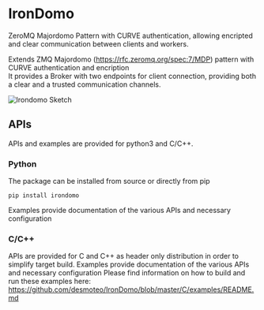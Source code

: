 # IronDomo
ZeroMQ Majordomo Pattern with CURVE authentication, allowing encripted and clear communication between clients and workers.

Extends ZMQ Majordomo (https://rfc.zeromq.org/spec:7/MDP) pattern with CURVE authentication and encription  
It provides a Broker with two endpoints for client connection, providing both a clear and a trusted communication channels. 

![Irondomo Sketch](https://rfc.zeromq.org/rfcs/7/1.png)

## APIs
APIs and examples are provided for python3 and C/C++.

### Python 

The package can be installed from source or directly from pip

```shell
pip install irondomo
```
Examples provide documentation of the various APIs and necessary configuration

### C/C++

APIs are provided for C and C++ as header only distribution in order to simplify target build. 
Examples provide documentation of the various APIs and necessary configuration
Please find information on how to build and run these examples here: https://github.com/desmoteo/IronDomo/blob/master/C/examples/README.md


